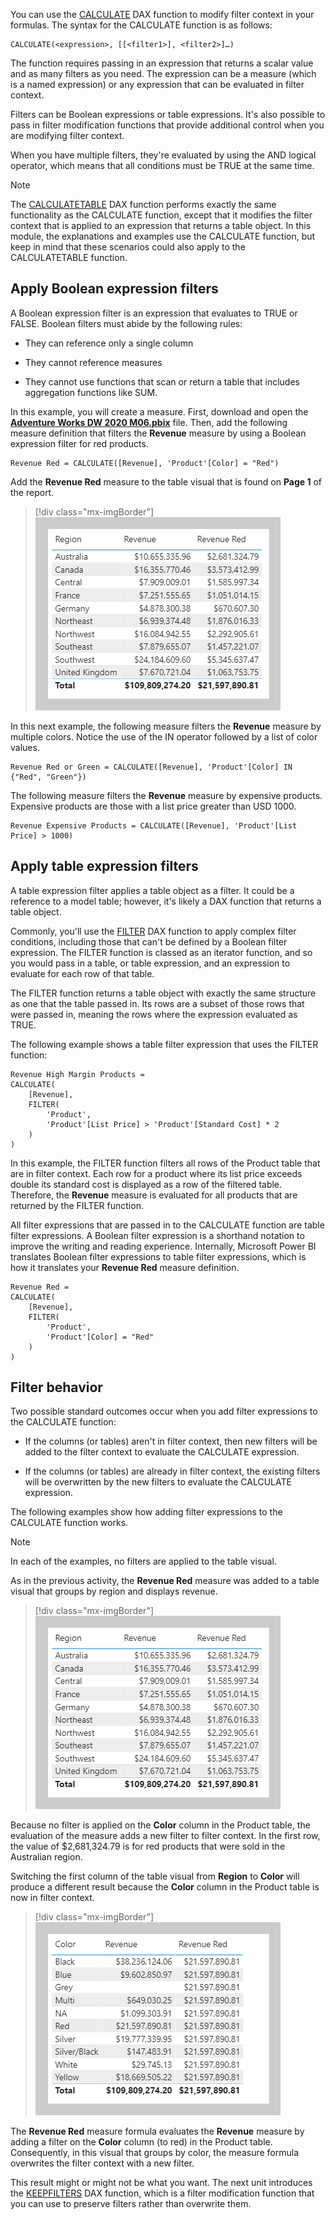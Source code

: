 You can use the [CALCULATE](https://docs.microsoft.com/dax/calculate-function-dax/?azure-portal=true) DAX function to modify filter context in your formulas. The syntax for the CALCULATE function is as follows:

```dax
CALCULATE(<expression>, [[<filter1>], <filter2>]…)
```

The function requires passing in an expression that returns a scalar value and as many filters as you need. The expression can be a measure (which is a named expression) or any expression that can be evaluated in filter context.

Filters can be Boolean expressions or table expressions. It's also possible to pass in filter modification functions that provide additional control when you are modifying filter context. 

When you have multiple filters, they're evaluated by using the AND logical operator, which means that all conditions must be TRUE at the same time.

> [!NOTE]
> The [CALCULATETABLE](https://docs.microsoft.com/dax/calculatetable-function-dax/?azure-portal=true) DAX function performs exactly the same functionality as the CALCULATE function, except that it modifies the filter context that is applied to an expression that returns a table object. In this module, the explanations and examples use the CALCULATE function, but keep in mind that these scenarios could also apply to the CALCULATETABLE function.

## Apply Boolean expression filters

A Boolean expression filter is an expression that evaluates to TRUE or FALSE. Boolean filters must abide by the following rules:

-   They can reference only a single column

-   They cannot reference measures

-   They cannot use functions that scan or return a table that includes aggregation functions like SUM.

In this example, you will create a measure. First, download and open the [**Adventure Works DW 2020 M06.pbix**](https://github.com/MicrosoftDocs/mslearn-dax-power-bi/raw/main/activities/Adventure%20Works%20DW%202020%20M06.pbix) file. Then, add the following measure definition that filters the **Revenue** measure by using a Boolean expression filter for red products.

```dax
Revenue Red = CALCULATE([Revenue], 'Product'[Color] = "Red")
```

Add the **Revenue Red** measure to the table visual that is found on **Page 1** of the report.

> [!div class="mx-imgBorder"]
> [![An image shows a table with three columns: Region, Revenue, and Revenue Red. The table displays 10 rows and a total.](../media/dax-table-region-revenue-red-ss.png)](../media/dax-table-region-revenue-red-ss.png#lightbox)

In this next example, the following measure filters the **Revenue** measure by multiple colors. Notice the use of the IN operator followed by a list of color values.

```dax
Revenue Red or Green = CALCULATE([Revenue], 'Product'[Color] IN {"Red", "Green"})
```

The following measure filters the **Revenue** measure by expensive products. Expensive products are those with a list price greater than USD 1000.

```dax
Revenue Expensive Products = CALCULATE([Revenue], 'Product'[List Price] > 1000)
```

## Apply table expression filters

A table expression filter applies a table object as a filter. It could be a reference to a model table; however, it's likely a DAX function that returns a table object.

Commonly, you'll use the [FILTER](https://docs.microsoft.com/dax/filter-function-dax/?azure-portal=true) DAX function to apply complex filter conditions, including those that can't be defined by a Boolean filter expression. The FILTER function is classed as an iterator function, and so you would pass in a table, or table expression, and an expression to evaluate for each row of that table.

The FILTER function returns a table object with exactly the same structure as one that the table passed in. Its rows are a subset of those rows that were passed in, meaning the rows where the expression evaluated as TRUE.

The following example shows a table filter expression that uses the FILTER function:

```dax
Revenue High Margin Products =
CALCULATE(
	[Revenue],
	FILTER(
		'Product',
		'Product'[List Price] > 'Product'[Standard Cost] * 2
	)
)
```

In this example, the FILTER function filters all rows of the Product table that are in filter context. Each row for a product where its list price exceeds double its standard cost is displayed as a row of the filtered table. Therefore, the **Revenue** measure is evaluated for all products that are returned by the FILTER function.

All filter expressions that are passed in to the CALCULATE function are table filter expressions. A Boolean filter expression is a shorthand notation to improve the writing and reading experience. Internally, Microsoft Power BI translates Boolean filter expressions to table filter expressions, which is how it translates your **Revenue Red** measure definition.

```dax
Revenue Red =
CALCULATE(
	[Revenue],
	FILTER(
		'Product',
		'Product'[Color] = "Red"
	)
)
```

## Filter behavior

Two possible standard outcomes occur when you add filter expressions to the CALCULATE function:

-   If the columns (or tables) aren't in filter context, then new filters will be added to the filter context to evaluate the CALCULATE expression.

-   If the columns (or tables) are already in filter context, the existing filters will be overwritten by the new filters to evaluate the CALCULATE expression.

The following examples show how adding filter expressions to the CALCULATE function works.

> [!NOTE]
> In each of the examples, no filters are applied to the table visual.

As in the previous activity, the **Revenue Red** measure was added to a table visual that groups by region and displays revenue.

> [!div class="mx-imgBorder"]
> [![An image shows a table with three columns: Region, Revenue, and Revenue Red. The table displays 10 rows and a total.](../media/dax-table-region-revenue-red-ss.png)](../media/dax-table-region-revenue-red-ss.png#lightbox)

Because no filter is applied on the **Color** column in the Product table, the evaluation of the measure adds a new filter to filter context. In the first row, the value of $2,681,324.79 is for red products that were sold in the Australian region.

Switching the first column of the table visual from **Region** to **Color** will produce a different result because the **Color** column in the Product table is now in filter context.

> [!div class="mx-imgBorder"]
> [![An image shows a table with three columns: Color, Revenue, and Revenue Red. The table displays 10 rows and a total. The value for Revenue Red is the same for each row.](../media/dax-table-color-revenue-red-ss.png)](../media/dax-table-color-revenue-red-ss.png#lightbox)

The **Revenue Red** measure formula evaluates the **Revenue** measure by adding a filter on the **Color** column (to red) in the Product table. Consequently, in this visual that groups by color, the measure formula overwrites the filter context with a new filter.

This result might or might not be what you want. The next unit introduces the [KEEPFILTERS](https://docs.microsoft.com/dax/keepfilters-function-dax/?azure-portal=true) DAX function, which is a filter modification function that you can use to preserve filters rather than overwrite them.
